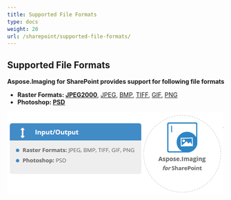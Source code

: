 ```yaml
---
title: Supported File Formats
type: docs
weight: 20
url: /sharepoint/supported-file-formats/
---
```


## **Supported File Formats**
**Aspose.Imaging for SharePoint provides support for following file formats**

- **Raster Formats: [JPEG2000](https://wiki.fileformat.com/Image/JP2/)**, [JPEG](https://wiki.fileformat.com/Image/JPEG/), [BMP](https://wiki.fileformat.com/Image/BMP/), [TIFF](https://wiki.fileformat.com/Image/TIFF/), [GIF](https://wiki.fileformat.com/Image/GIF/), [PNG](https://wiki.fileformat.com/Image/PNG/)
- **Photoshop: [PSD](https://wiki.fileformat.com/Image/PSD/)**

![todo:image_alt_text](supported-file-formats_1.png)




